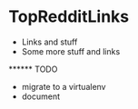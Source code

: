 TopRedditLinks
==============
* Links and stuff
* Some more stuff and links

****** TODO
* migrate to a virtualenv
* document